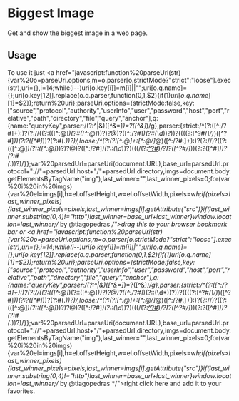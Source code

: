 Biggest Image
=====
Get and show the biggest image in a web page.

Usage
-----
To use it just <a href="javascript:function%20parseUri(str){var%20o=parseUri.options,m=o.parser[o.strictMode?\"strict\":\"loose\"].exec(str),uri={},i=14;while(i--)uri[o.key[i]]=m[i]||\"\";uri[o.q.name]={};uri[o.key[12]].replace(o.q.parser,function($0,$1,$2){if($1)uri[o.q.name][$1]=$2});return%20uri};parseUri.options={strictMode:false,key:[\"source\",\"protocol\",\"authority\",\"userInfo\",\"user\",\"password\",\"host\",\"port\",\"relative\",\"path\",\"directory\",\"file\",\"query\",\"anchor\"],q:{name:\"queryKey\",parser:/(?:^|&)([^&=]*)=?([^&]*)/g},parser:{strict:/^(?:([^:\/?#]+):)?(?:\/\/((?:(([^:@]*)(?::([^:@]*))?)?@)?([^:\/?#]*)(?::(\d*))?))?((((?:[^?#\/]*\/)*)([^?#]*))(?:\?([^#]*))?(?:#(.*))?)/,loose:/^(?:(?![^:@]+:[^:@\/]*@)([^:\/?#.]+):)?(?:\/\/)?((?:(([^:@]*)(?::([^:@]*))?)?@)?([^:\/?#]*)(?::(\d*))?)(((\/(?:[^?#](?![^?#\/]*\.[^?#\/.]+(?:[?#]|$)))*\/?)?([^?#\/]*))(?:\?([^#]*))?(?:#(.*))?)/}};var%20parsedUrl=parseUri(document.URL),base_url=parsedUrl.protocol+\"://\"+parsedUrl.host+\"/\"+parsedUrl.directory,imgs=document.body.getElementsByTagName(\"img\"),last_winner=\"\",last_winner_pixels=0;for(var%20i%20in%20imgs){var%20el=imgs[i],h=el.offsetHeight,w=el.offsetWidth,pixels=w*h;if(pixels>last_winner_pixels){last_winner_pixels=pixels;last_winner=imgs[i].getAttribute(\"src\")}if(last_winner.substring(0,4)!=\"http\")last_winner=base_url+last_winner}window.location=last_winner;/* by @tiagopedras */">drag this</a> to your browser bookmark bar or <a href="javascript:function%20parseUri(str){var%20o=parseUri.options,m=o.parser[o.strictMode?\"strict\":\"loose\"].exec(str),uri={},i=14;while(i--)uri[o.key[i]]=m[i]||\"\";uri[o.q.name]={};uri[o.key[12]].replace(o.q.parser,function($0,$1,$2){if($1)uri[o.q.name][$1]=$2});return%20uri};parseUri.options={strictMode:false,key:[\"source\",\"protocol\",\"authority\",\"userInfo\",\"user\",\"password\",\"host\",\"port\",\"relative\",\"path\",\"directory\",\"file\",\"query\",\"anchor\"],q:{name:\"queryKey\",parser:/(?:^|&)([^&=]*)=?([^&]*)/g},parser:{strict:/^(?:([^:\/?#]+):)?(?:\/\/((?:(([^:@]*)(?::([^:@]*))?)?@)?([^:\/?#]*)(?::(\d*))?))?((((?:[^?#\/]*\/)*)([^?#]*))(?:\?([^#]*))?(?:#(.*))?)/,loose:/^(?:(?![^:@]+:[^:@\/]*@)([^:\/?#.]+):)?(?:\/\/)?((?:(([^:@]*)(?::([^:@]*))?)?@)?([^:\/?#]*)(?::(\d*))?)(((\/(?:[^?#](?![^?#\/]*\.[^?#\/.]+(?:[?#]|$)))*\/?)?([^?#\/]*))(?:\?([^#]*))?(?:#(.*))?)/}};var%20parsedUrl=parseUri(document.URL),base_url=parsedUrl.protocol+\"://\"+parsedUrl.host+\"/\"+parsedUrl.directory,imgs=document.body.getElementsByTagName(\"img\"),last_winner=\"\",last_winner_pixels=0;for(var%20i%20in%20imgs){var%20el=imgs[i],h=el.offsetHeight,w=el.offsetWidth,pixels=w*h;if(pixels>last_winner_pixels){last_winner_pixels=pixels;last_winner=imgs[i].getAttribute(\"src\")}if(last_winner.substring(0,4)!=\"http\")last_winner=base_url+last_winner}window.location=last_winner;/* by @tiagopedras */">right click here</a> and add it to your favorites.

